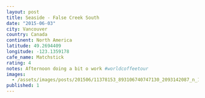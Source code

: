 ```yaml
---
layout: post
title: Seaside - False Creek South
date: "2015-06-03"
city: Vancouver
country: Canada
continent: North America
latitude: 49.2694409
longitude: -123.1359178
cafe_name: Matchstick
rating: 4
notes: Afternoon doing a bit o work #worldcoffeetour
images:
  - /assets/images/posts/201506/11378153_893106740747130_2093142087_n_17841715108001623.jpg
published: 1
---
```

